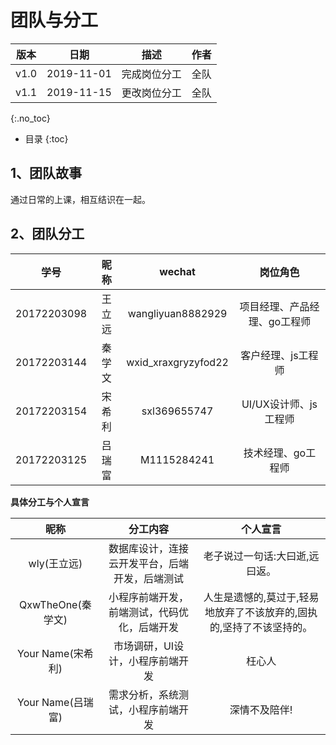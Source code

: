 # 团队与分工

| 版本 |   日期    | 描述 |  作者   |
| :--: | :-------: | :--: | :-----: |
| v1.0 | 2019-11-01 | 完成岗位分工 | 全队 |
| v1.1 | 2019-11-15 | 更改岗位分工 | 全队 |
{:.no_toc}

* 目录
{:toc}

## 1、团队故事

  通过日常的上课，相互结识在一起。

## 2、团队分工

|学号|昵称|wechat|岗位角色|
|:--:|:--:|:--:|:--:|
|20172203098|王立远|wangliyuan8882929|项目经理、产品经理、go工程师|
|20172203144|秦学文|wxid_xraxgryzyfod22|客户经理、js工程师|
|20172203154|宋希利|sxl369655747|UI/UX设计师、js工程师|
|20172203125|吕瑞富|M1115284241|技术经理、go工程师|


**具体分工与个人宣言**

|昵称|分工内容|个人宣言|
|:--:|:--:|:--:|
|wly(王立远)|数据库设计，连接云开发平台，后端开发，后端测试|老子说过一句话:大曰逝,远曰返。|
|QxwTheOne(秦学文)|小程序前端开发，前端测试，代码优化，后端开发|人生是遗憾的,莫过于,轻易地放弃了不该放弃的,固执的,坚持了不该坚持的。|
|Your Name(宋希利)|市场调研，UI设计，小程序前端开发|枉心人|
|Your Name(吕瑞富)|需求分析，系统测试，小程序前端开发|深情不及陪伴!|
